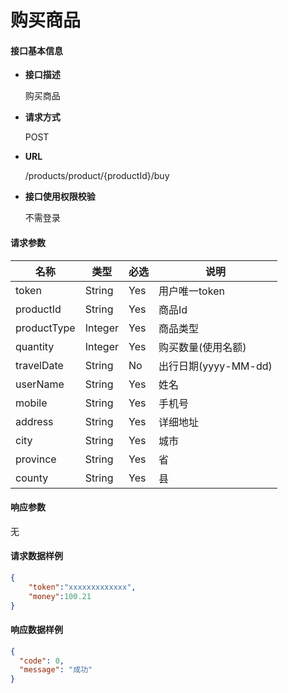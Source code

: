 # 购买商品

#### **接口基本信息**

* **接口描述**

  购买商品

* **请求方式**

  POST

* **URL**

  /products/product/{productId}/buy

* **接口使用权限校验**

  不需登录

#### **请求参数**

| 名称 | 类型 | 必选 | 说明 |
| --- | --- | --- | --- |
| token | String | Yes | 用户唯一token |
| productId | String | Yes | 商品Id |
| productType | Integer | Yes | 商品类型 |
| quantity | Integer | Yes | 购买数量(使用名额) |
| travelDate | String | No | 出行日期(yyyy-MM-dd) |
| userName | String | Yes | 姓名 |
| mobile | String | Yes | 手机号 |
| address | String | Yes | 详细地址 |
| city | String | Yes | 城市 |
| province | String | Yes | 省 |
| county | String | Yes | 县 |

#### **响应参数**

无



#### **请求数据样例**

```json
{
    "token":"xxxxxxxxxxxxx",
    "money":100.21
}
```

#### **响应数据样例**

```json
{
  "code": 0,
  "message": "成功"
}
```



